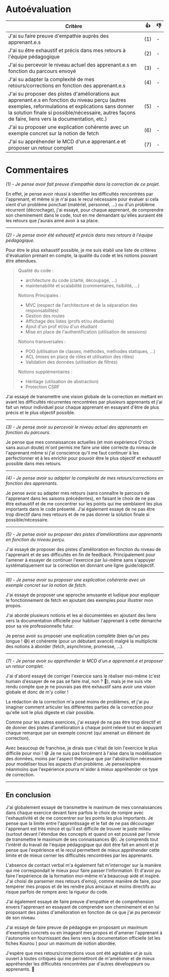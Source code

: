 # Autoévaluation

| Critère                                                                                                                                                                                                                                                      | 👍  | 👎  |
| ------------------------------------------------------------------------------------------------------------------------------------------------------------------------------------------------------------------------------------------------------------ | --- | --- |
| J'ai su faire preuve d'empathie auprès des apprenant.e.s                                                                                                                                                                                                     | (1) | -   |
| J'ai su être exhaustif et précis dans mes retours à l'équipe pédagogique                                                                                                                                                                                     | (2) | -   |
| J'ai su percevoir le niveau actuel des apprenant.e.s en fonction du parcours envoyé                                                                                                                                                                          | (3) | -   |
| J'ai su adapter la complexité de mes retours/corrections en fonction des apprenant.e.s                                                                                                                                                                       | (4) | -   |
| J'ai su proposer des pistes d'améliorations aux apprenant.e.s en fonction du niveau perçu (autres exemples, reformulations et explications sans donner la solution finale si possible/nécessaire, autres façons de faire, liens vers la documentation, etc.) | (5) | -   |
| J'ai su proposer une explication cohérente avec un exemple concret sur la notion de fetch                                                                                                                                                                    | (6) | -   |
| J'ai su appréhender le MCD d'un.e apprenant.e et proposer un retour complet                                                                                                                                                                                  | (7) | -   |

# Commentaires

_(1) - Je pense avoir fait preuve d'empathie dans la correction de ce projet._

En effet, je pense avoir réussi à identifier les difficultés rencontrées par l'apprenant, et même si je n'ai pas le recul nécessaire pour évaluer si cela vient d'un problème ponctuel (matériel, personnel, ...) ou d'un problème récurrent (décrochage), j'ai essayé, pour chaque apprenant, de comprendre son cheminement dans le code, tout en me demandant qu'elles auraient été les retours que j'aurais aimé avoir à sa place.

<hr>

_(2) - Je pense avoir été exhaustif et précis dans mes retours à l'équipe pédagogique._

Pour être le plus exhaustif possible, je me suis établi une liste de critères d'évaluation prenant en compte, la qualité du code et les notions pouvant être attendues.

> Qualité du code :
>
> - architecture du code (clarté, découpage, ...)
> - maintenabilité et scalabilité (commentaires, lisibilité, ...)
>
> Notions Principales :
>
> - MVC (respect de l'architecture et de la séparation des responsabilités)
> - Gestion des routes
> - Affichage des listes (profs et/ou étudiants)
> - Ajout d'un prof et/ou d'un étudiant
> - Mise en place de l'authentification (utilisation de sessions)
>
> Notions transversales :
>
> - POO (utilisation de classes, méthodes, méthodes statiques, ...)
> - ACL (mises en place de rôles et utilisation des rôles)
> - Validation des données (utilisation de filtres)
>
> Notions supplémentaires :
>
> - Héritage (utilisation de abstraction)
> - Protection CSRF

J'ai essayé de transmettre une vision globale de la correction en mettant en avant les difficultés récurrentes rencontrées par plusieurs apprenants et j'ai fait un retour individuel pour chaque apprenant en essayant d'être de plus précis et le plus objectif possible.

<hr>

_(3) - Je pense avoir su percevoir le niveau actuel des apprenants en fonction du parcours._

Je pense que mes connaissances actuelles (et mon expérience O'clock sans aucun doute) m'ont permis me faire une idée correcte du niveau de l'apprenant même si j'ai conscience qu'il me faut continuer à les perfectionner et à les enrichir pour pouvoir être le plus objectif et exhaustif possible dans mes retours.

<hr>

_(4) - Je pense avoir su adapter la complexité de mes retours/corrections en fonction des apprenants._

Je pense avoir su adapter mes retours (sans connaître le parcours de l'apprenant dans les saisons précédentes), en faisant le choix de ne pas être exhaustif et de me concentrer sur les points qui me semblaient les plus importants dans le code présenté. J'ai également essayé de ne pas être trop directif dans mes retours et de ne pas donner la solution finale si possible/nécessaire.

<hr>

_(5) - Je pense avoir su proposer des pistes d'améliorations aux apprenants en fonction du niveau perçu._

J'ai essayé de proposer des pistes d'amélioration en fonction du niveau de l'apprenant et de ses difficultés en fin de feedback. Principalement pour l'amener à essayer de continuer l'exercice par lui-même sans s'appuyer systématiquement sur la correction en donnant une ligne guide/objectif.

<hr>

_(6) - Je pense avoir su proposer une explication cohérente avec un exemple concret sur la notion de fetch._

J'ai essayé de proposer une approche amusante et ludique pour expliquer le fonctionnement de fetch en ajoutant des exemples pour illustrer mon propos.

J'ai abordé plusieurs notions et les ai documentées en ajoutant des liens vers la documentation officielle pour habituer l'apprenant à cette démarche pour sa vie professionnelle futur.

Je pense avoir su proposer une explication complète (bien qu'un peu longue ! 😅) et cohérente (pour un débutant avancé) malgré la multiplicité des notions à aborder (fetch, asynchrone, promesse, ...).

<hr>

_(7) - Je pense avoir su appréhender le MCD d'un.e apprenant.e et proposer un retour complet._

J'ai d'abord essayé de corriger l'exercice sans le réaliser moi-même (c'est humain d'essayer de ne pas se faire mal, non ? 🤣), mais je me suis vite rendu compte que je ne pouvais pas être exhaustif sans avoir une vision globale et donc de m'y coller !

La rédaction de la correction m'a posé moins de problèmes, et j'ai pu imaginer comment articuler les différentes parties de la correction pour qu'elle soit le plus digeste et clair possible.

Comme pour les autres exercices, j'ai essayé de ne pas être trop directif et de donner des pistes d'amélioration à chaque point relevé tout en appuyant chaque remarque par un exemple concret (qui amenait un élément de correction).

Avec beaucoup de franchise, je dirais que c'était de loin l'exercice le plus difficile pour moi ! 😅
Je ne suis pas forcément à l'aise dans la modélisation des données, moins par l'aspect théorique que par l'abstraction nécessaire pour modéliser tous les aspects d'un problème. Je pense/espère néanmoins que l'expérience pourra m'aider à mieux appréhender ce type de correction.

<hr>

## En conclusion

J'ai globalement essayé de transmettre le maximum de mes connaissances dans chaque exercice devant faire parfois le choix de rompre avec l'exhaustivité et de me concentrer sur les points les plus importants. Je pense que la limite entre l'apprentissage et le fait de ne pas décourager l'apprenant est très mince et qu'il est difficile de trouver le juste milieu (surtout devant l'étendue des concepts et quand on est poussé par l'envie de transmettre le maximum de ses connaissances 😅). Je comprends tout l'intêrét du travail de l'équipe pédagogique qui doit être fait en amont et je pense que l'expérience et le recul permettent de mieux appréhender cette limite et de mieux cerner les difficultés rencontrées par les apprenants.

L'absence de contact verbal m'a également fait m'interroger sur la manière qui me correspondait le mieux pour faire passer l'information. Et d'avoir pu faire l'expérience de la formation moi-même m'a beaucoup aidé et inspiré. J'ai choisi de parsemer mes retours d'emoji, comme manière de faire, pour tempérer mes propos et de les rendre plus amicaux et moins directifs au risque parfois de rompre avec la rigueur du code.

J'ai également essayé de faire preuve d'empathie et de compréhension envers l'apprenant en essayant de comprendre son cheminement et en lui proposant des pistes d'amélioration en fonction de ce que j'ai pu percevoir de son niveau.

J'ai essayé de faire preuve de pédagogie en proposant un maximum d'exemples concrets ou en imageant mes propos et d'amener l'apprenant à l'autonomie en fournissant des liens vers la documentation officielle (et les fiches Kourou ) pour un maximum de notion abordée.

J'espère que mes retours/corrections vous ont été agréables et je suis ouvert à toutes critiques qui me permettront de m'améliorer et de mieux appréhender les difficultés rencontrées par d'autres développeurs ou apprenants. 👋
